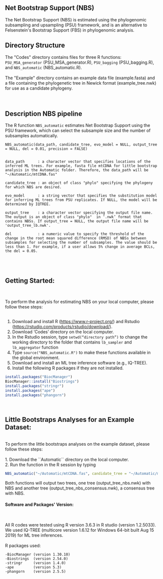 ## Net Bootstrap Support (NBS)

The Net Bootstrap Support (NBS) is estimated using the phylogenomic subsampling and upsampling (PSU) framework, and is an alternative to Felsenstein's Bootstrap Support (FBS) in phylogenomic analysis.
<br />

## Directory Structure 
The "Codes" directory contains files for three R functions: ``PSU_MSA_generator`` (PSU_MSA_generator.R), ``PSU_bagging`` (PSU_bagging.R), and ``NBS_automatic`` (NBS_automatic.R). <br />
<br />
The "Example" directory contains an example data file (example.fasta) and a file containing the phylogenetic tree in Newick format (example_tree.nwk) for use as a candidate phylogeny. <br />
<br />
<br />

## Description NBS pipeline

The R function ``NBS_automatic`` estimates Net Bootstrap Support using the PSU framework, which can select the subsample size and the number of subsamples automatically.

```
NBS_automatic(data_path, candidate_tree, evo_model = NULL, output_tree = NULL, del = 0.01, precision = FALSE)


data_path      : a character vector that specifies locations of the inferred ML trees. For example, fasta file mtCDNA for little bootstrap analysis in the Automatic folder. Therefore, the data_path will be "~/Automatic/mtCDNA.fas"

candidate_tree : an object of class "phylo" specifying the phylogeny for which NBS are desired. 

evo_model      : a string vector that specifies the substitution model for inferring ML trees from PSU replicates. If NULL, the model will be determined by IQTREE.

output_tree    : a character vector specifying the output file name. The output is an object of class "phylo"  in ‘.nwk’ format that contains NBSs. If output_tree = NULL, the output file name will be 'output_tree_lb.nwk'.

del            : a numeric value to specify the threshold of the change in the root mean squared difference (RMSD) of NBSs between subsamples for selecting the number of subsamples. The value should be less than 1. For example, if a user allows 5% change in average BCLs, the del = 0.05.

```
<br />

<br />

## Getting Started:

<br />

To perform the analysis for estimating NBS on your local computer, please follow these steps:<br /><br />
1.	Download and install R (https://www.r-project.org/) and Rstudio (https://rstudio.com/products/rstudio/download/).<br />
2.	Download ‘Codes’ directory on the local computer. <br />
3.	In the Rstudio session, type ``setwd(“directory path”)`` to change the working directory to the folder that contains ``lb_sampler`` and ``lb_aggregator`` function<br />
4.	Type ``source("NBS_automatic.R")`` to make these functions available in the global environment. <br />
5.	Download and install an ML tree inference software (e.g., IQ-TREE). <br />
6.	Install the following R packages if they are not installed. 

```R
install.packages("BiocManager")
BiocManager::install("Biostrings")
install.packages("stringr")
install.packages("ape")
install.packages("phangorn")
```

<br />

## Little Bootstraps Analyses for an Example Dataset:

<br />
To perform the little bootstraps analyses on the example dataset, please follow these steps:<br /><br />
1.	Download the ``Automatic`` directory on the local computer. <br />
2.	Run the function in the R session by typing 

```R
NBS_automatic("~/Automatic/mtCDNA.fas", candidate_tree = "~/Automatic/mtCDNA.nwk", evo_model = "GTR+G4", output_tree = NULL, del = 0.01)

```

Both functions will output two trees, one tree (output_tree_nbs.nwk) with NBS and another tree (output_tree_nbs_consensus.nwk), a consensus tree with NBS.


#### Software and Packages' Version:

<br />

All R codes were tested using R version 3.6.3 in R studio (version 1.2.5033). We used IQ-TREE (multicore version 1.6.12 for Windows 64-bit built Aug 15 2019) for ML tree inferences.
<br />  
R packages used:
<br />

```
-BiocManager (version 1.30.10)
-Biostrings  (version 2.54.0)
-stringr     (version 1.4.0)
-ape         (version 5.3)
-phangorn    (version 2.5.5)
```

<br />
<br />


<br />
<br />
